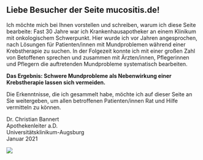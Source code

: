 
<div class="col-md-6 col-sm-6">

## Liebe Besucher der Seite mucositis.de!


Ich möchte mich bei Ihnen vorstellen und schreiben, warum ich diese Seite bearbeite:
Fast 30 Jahre war ich Krankenhausapotheker an einem Klinikum mit onkologischem Schwerpunkt. Hier wurde ich vor Jahren angesprochen, nach Lösungen für Patienten/innen mit Mundproblemen während einer Krebstherapie zu suchen. In der Folgezeit konnte ich mit einer großen Zahl von Betoffenen sprechen und zusammen mit Ärzten/innen, Pflegerinnen und Pflegern die auftretenden Mundprobleme systematisch bearbeiten.

**Das Ergebnis: Schwere Mundprobleme als Nebenwirkung einer Krebstherapie lassen sich vermeiden.**

Die Erkenntnisse, die ich gesammelt habe, möchte ich auf dieser Seite an Sie weitergeben, um allen betroffenen Patienten/innen Rat und Hilfe vermitteln zu können.

Dr. Christian Bannert  <br>
Apothekenleiter a.D. <br>
Universitätsklinikum-Augsburg <br>
Januar 2021 <br>

</div>

<div class="col-md-6">

<img src="../img/portrait_01.jpg">

</div>
